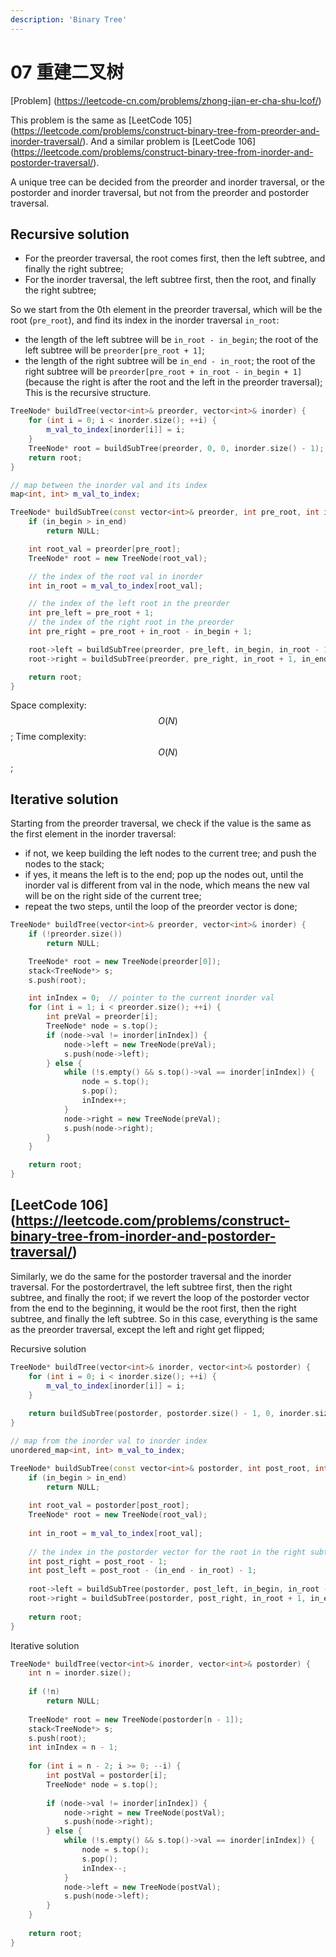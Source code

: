 ```yaml
---
description: 'Binary Tree'
---
```


# 07 重建二叉树

[Problem] (https://leetcode-cn.com/problems/zhong-jian-er-cha-shu-lcof/)

This problem is the same as [LeetCode 105] (https://leetcode.com/problems/construct-binary-tree-from-preorder-and-inorder-traversal/). 
And a similar problem is [LeetCode 106] (https://leetcode.com/problems/construct-binary-tree-from-inorder-and-postorder-traversal/).

A unique tree can be decided from the preorder and inorder traversal, or the postorder and inorder traversal, but not from the preorder and postorder traversal.

## Recursive solution

- For the preorder traversal, the root comes first, then the left subtree, and finally the right subtree;
- For the inorder traversal, the left subtree first, then the root, and finally the right subtree;

So we start from the 0th element in the preorder traversal, which will be the root (`pre_root`), and find its index in the inorder traversal `in_root`:
- the length of the left subtree will be `in_root - in_begin`; the root of the left subtree will be `preorder[pre_root + 1]`;
- the length of the right subtree will be `in_end - in_root`; the root of the right subtree will be `preorder[pre_root + in_root - in_begin + 1]` (because the right is after the root and the left in the preorder traversal);
This is the recursive structure.

```cpp
TreeNode* buildTree(vector<int>& preorder, vector<int>& inorder) {
    for (int i = 0; i < inorder.size(); ++i) {
        m_val_to_index[inorder[i]] = i; 
    }
    TreeNode* root = buildSubTree(preorder, 0, 0, inorder.size() - 1);
    return root;
}

// map between the inorder val and its index
map<int, int> m_val_to_index;

TreeNode* buildSubTree(const vector<int>& preorder, int pre_root, int in_begin, int in_end) {
    if (in_begin > in_end)
        return NULL;

    int root_val = preorder[pre_root];
    TreeNode* root = new TreeNode(root_val);

    // the index of the root val in inorder
    int in_root = m_val_to_index[root_val];

    // the index of the left root in the preorder
    int pre_left = pre_root + 1;
    // the index of the right root in the preorder
    int pre_right = pre_root + in_root - in_begin + 1;

    root->left = buildSubTree(preorder, pre_left, in_begin, in_root - 1);
    root->right = buildSubTree(preorder, pre_right, in_root + 1, in_end);

    return root;
}
```

Space complexity: $$O(N)$$; Time complexity: $$O(N)$$;

## Iterative solution

Starting from the preorder traversal, we check if the value is the same as the first element in the inorder traversal:
- if not, we keep building the left nodes to the current tree; and push the nodes to the stack;
- if yes, it means the left is to the end; pop up the nodes out, until the inorder val is different from val in the node, which means the new val will be on the right side of the current tree; 
- repeat the two steps, until the loop of the preorder vector is done;

```cpp
TreeNode* buildTree(vector<int>& preorder, vector<int>& inorder) {
    if (!preorder.size())
        return NULL;

    TreeNode* root = new TreeNode(preorder[0]);
    stack<TreeNode*> s;
    s.push(root);

    int inIndex = 0;  // pointer to the current inorder val
    for (int i = 1; i < preorder.size(); ++i) {
        int preVal = preorder[i];
        TreeNode* node = s.top();
        if (node->val != inorder[inIndex]) {
            node->left = new TreeNode(preVal);
            s.push(node->left);
        } else {
            while (!s.empty() && s.top()->val == inorder[inIndex]) {
                node = s.top();
                s.pop();
                inIndex++;
            }
            node->right = new TreeNode(preVal);
            s.push(node->right);
        }
    }

    return root;
}
```

## [LeetCode 106] (https://leetcode.com/problems/construct-binary-tree-from-inorder-and-postorder-traversal/)

Similarly, we do the same for the postorder traversal and the inorder traversal. For the postordertravel, the left subtree first, then the right subtree, and finally the root; if we revert the loop of the postorder vector from the end to the beginning, it would be the root first, then the right subtree, and finally the left subtree. So in this case, everything is the same as the preorder traversal, except the left and right get flipped;

Recursive solution

```cpp
TreeNode* buildTree(vector<int>& inorder, vector<int>& postorder) {
    for (int i = 0; i < inorder.size(); ++i) {
        m_val_to_index[inorder[i]] = i;
    }
    
    return buildSubTree(postorder, postorder.size() - 1, 0, inorder.size() - 1);
}

// map from the inorder val to inorder index
unordered_map<int, int> m_val_to_index;

TreeNode* buildSubTree(const vector<int>& postorder, int post_root, int in_begin, int in_end) {
    if (in_begin > in_end)
        return NULL;
    
    int root_val = postorder[post_root];
    TreeNode* root = new TreeNode(root_val);
    
    int in_root = m_val_to_index[root_val];
    
    // the index in the postorder vector for the root in the right subtree
    int post_right = post_root - 1;
    int post_left = post_root - (in_end - in_root) - 1;
    
    root->left = buildSubTree(postorder, post_left, in_begin, in_root - 1);
    root->right = buildSubTree(postorder, post_right, in_root + 1, in_end);
    
    return root;
}
```

Iterative solution

```cpp
TreeNode* buildTree(vector<int>& inorder, vector<int>& postorder) {
    int n = inorder.size();
    
    if (!n)
        return NULL;
    
    TreeNode* root = new TreeNode(postorder[n - 1]);
    stack<TreeNode*> s;
    s.push(root);
    int inIndex = n - 1;
    
    for (int i = n - 2; i >= 0; --i) {
        int postVal = postorder[i];
        TreeNode* node = s.top();
        
        if (node->val != inorder[inIndex]) {
            node->right = new TreeNode(postVal);
            s.push(node->right);
        } else {
            while (!s.empty() && s.top()->val == inorder[inIndex]) {
                node = s.top();
                s.pop();
                inIndex--;
            }
            node->left = new TreeNode(postVal);
            s.push(node->left);
        }
    }
    
    return root;
}
```
